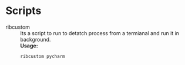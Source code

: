 # Scripts
<dl>
<dt>
ribcustom
</dt>
<dd>
Its a script to run to detatch process from a termianal and run it in background. <br><b>Usage:</b> <br>
<code>
ribcustom pycharm
</code>
</dd>
</dl>
